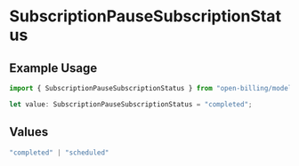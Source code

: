 # SubscriptionPauseSubscriptionStatus

## Example Usage

```typescript
import { SubscriptionPauseSubscriptionStatus } from "open-billing/models/operations";

let value: SubscriptionPauseSubscriptionStatus = "completed";
```

## Values

```typescript
"completed" | "scheduled"
```